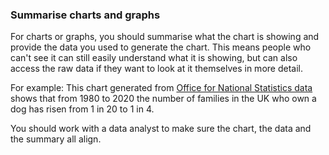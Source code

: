 ### Summarise charts and graphs

For charts or graphs, you should summarise what the chart is showing and provide the data you used to generate the chart. This means people who can't see it can still easily understand what it is showing, but can also access the raw data if they want to look at it themselves in more detail.

For example:
This chart generated from <a id="testlink" href="#" aria-label="Fake link to Office for National Statistics data">Office for National Statistics data</a> shows that from 1980 to 2020 the number of families in the UK who own a dog has risen from 1 in 20 to 1 in 4.

You should work with a data analyst to make sure the chart, the data and the summary all align.
